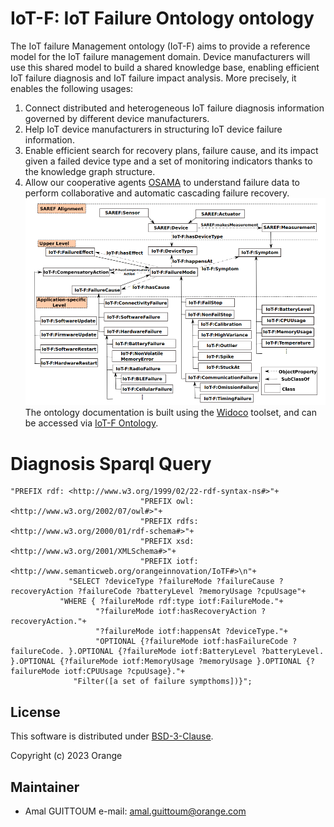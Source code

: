 
# IoT-F: IoT Failure Ontology ontology
The IoT failure Management ontology (IoT-F) aims to provide a reference model for the IoT failure management domain. Device manufacturers will use this shared model to build a shared knowledge base, enabling efficient IoT failure diagnosis and IoT failure impact analysis. More precisely, it enables the following usages:
 1. Connect distributed and heterogeneous IoT failure diagnosis information governed by different device manufacturers.
 2. Help IoT device manufacturers in structuring IoT device failure information.
 3. Enable efficient search for recovery plans, failure cause, and its impact given a failed device type and a set of monitoring indicators thanks to the knowledge graph structure.  
 4. Allow our cooperative agents [OSAMA](https://github.com/Orange-OpenSource/collaborativeDM-OSAMA-agent) to understand failure data to perform collaborative and automatic cascading failure recovery.
![alt text](https://github.com/Orange-OpenSource/collaborativeDM-IoTF-ontology-documentation/blob/master/iotf.png?raw=true)
The ontology documentation is built using the [Widoco](https://github.com/dgarijo/Widoco) toolset, and can be accessed via [IoT-F Ontology](https://iotfontology.github.io/).
# Diagnosis Sparql Query
```
"PREFIX rdf: <http://www.w3.org/1999/02/22-rdf-syntax-ns#>"+
                             "PREFIX owl: <http://www.w3.org/2002/07/owl#>"+
                             "PREFIX rdfs: <http://www.w3.org/2000/01/rdf-schema#>"+
                             "PREFIX xsd: <http://www.w3.org/2001/XMLSchema#>"+
                             "PREFIX iotf: <http://www.semanticweb.org/orangeinnovation/IoTF#>\n"+
             "SELECT ?deviceType ?failureMode ?failureCause ?recoveryAction ?failureCode ?batteryLevel ?memoryUsage ?cpuUsage"+
	       "WHERE { ?failureMode rdf:type iotf:FailureMode."+
	               "?failureMode iotf:hasRecoveryAction ?recoveryAction."+
	               "?failureMode iotf:happensAt ?deviceType."+
	               "OPTIONAL {?failureMode iotf:hasFailureCode ?failureCode. }.OPTIONAL {?failureMode iotf:BatteryLevel ?batteryLevel. }.OPTIONAL {?failureMode iotf:MemoryUsage ?memoryUsage }.OPTIONAL {?failureMode iotf:CPUUsage ?cpuUsage}."+
              "Filter([a set of failure sympthoms])}";
```
## License
 
 This software is distributed under [BSD-3-Clause](LICENCE). 

Copyright (c) 2023 Orange


## Maintainer
 
 * Amal GUITTOUM e-mail: amal.guittoum@orange.com
